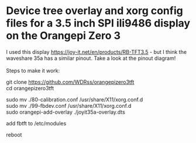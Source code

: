 # Device tree overlay and xorg config files for a 3.5 inch SPI ili9486 display on the Orangepi Zero 3

I used this display https://joy-it.net/en/products/RB-TFT3.5 - but I think the waveshare 35a has a similar pinout. Take a look at the pinout diagram! </br>
</br>
Steps to make it work:

git clone https://github.com/WDRss/orangepizero3tft</br>
cd orangepizero3tft</br>

sudo mv ./80-calibration.conf /usr/share/X11/xorg.conf.d </br>
sudo mv ./99-fbdev.conf /usr/share/X11/xorg.conf.d</br>
sudo orangepi-add-overlay ./joyit35a-overlay.dts</br>

add fbtft to /etc/modules</br>

reboot
